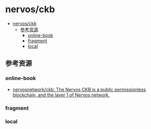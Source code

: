 # nervos/ckb

<!--ts-->
* [nervos/ckb](#nervosckb)
   * [参考资源](#参考资源)
      * [online-book](#online-book)
      * [fragment](#fragment)
      * [local](#local)

<!-- Created by https://github.com/ekalinin/github-markdown-toc -->
<!-- Added by: runner, at: Thu Jul 21 09:35:35 UTC 2022 -->

<!--te-->

## 参考资源

### online-book

- [nervosnetwork/ckb: The Nervos CKB is a public permissionless blockchain, and the layer 1 of Nervos network.](https://github.com/nervosnetwork/ckb)

### fragment

### local
